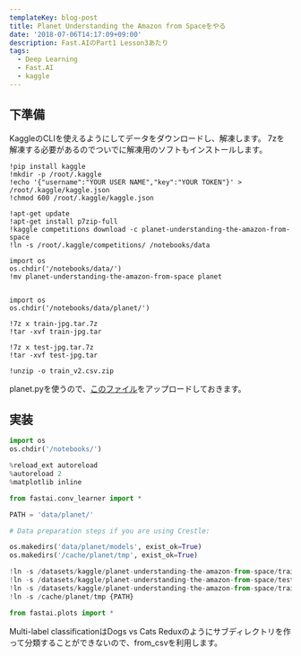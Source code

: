 ```yaml
---
templateKey: blog-post
title: Planet Understanding the Amazon from Spaceをやる
date: '2018-07-06T14:17:09+09:00'
description: Fast.AIのPart1 Lesson3あたり
tags:
  - Deep Learning
  - Fast.AI
  - kaggle
---
```

## 下準備

KaggleのCLIを使えるようにしてデータをダウンロードし、解凍します。
7zを解凍する必要があるのでついでに解凍用のソフトもインストールします。

```
!pip install kaggle
!mkdir -p /root/.kaggle
!echo '{"username":"YOUR USER NAME","key":"YOUR TOKEN"}' > /root/.kaggle/kaggle.json
!chmod 600 /root/.kaggle/kaggle.json

!apt-get update
!apt-get install p7zip-full
!kaggle competitions download -c planet-understanding-the-amazon-from-space
!ln -s /root/.kaggle/competitions/ /notebooks/data

import os
os.chdir('/notebooks/data/')
!mv planet-understanding-the-amazon-from-space planet


import os
os.chdir('/notebooks/data/planet/')

!7z x train-jpg.tar.7z
!tar -xvf train-jpg.tar

!7z x test-jpg.tar.7z
!tar -xvf test-jpg.tar

!unzip -o train_v2.csv.zip 

```

planet.pyを使うので、[このファイル](https://github.com/fastai/fastai/blob/master/courses/dl1/planet.py)をアップロードしておきます。


## 実装


```python
import os
os.chdir('/notebooks/')

%reload_ext autoreload
%autoreload 2
%matplotlib inline

from fastai.conv_learner import *

PATH = 'data/planet/'

# Data preparation steps if you are using Crestle:

os.makedirs('data/planet/models', exist_ok=True)
os.makedirs('/cache/planet/tmp', exist_ok=True)

!ln -s /datasets/kaggle/planet-understanding-the-amazon-from-space/train-jpg {PATH}
!ln -s /datasets/kaggle/planet-understanding-the-amazon-from-space/test-jpg {PATH}
!ln -s /datasets/kaggle/planet-understanding-the-amazon-from-space/train_v2.csv {PATH}
!ln -s /cache/planet/tmp {PATH}

from fastai.plots import *

```



Multi-label classificationはDogs vs Cats Reduxのようにサブディレクトリを作って分類することができないので、from_csvを利用します。

